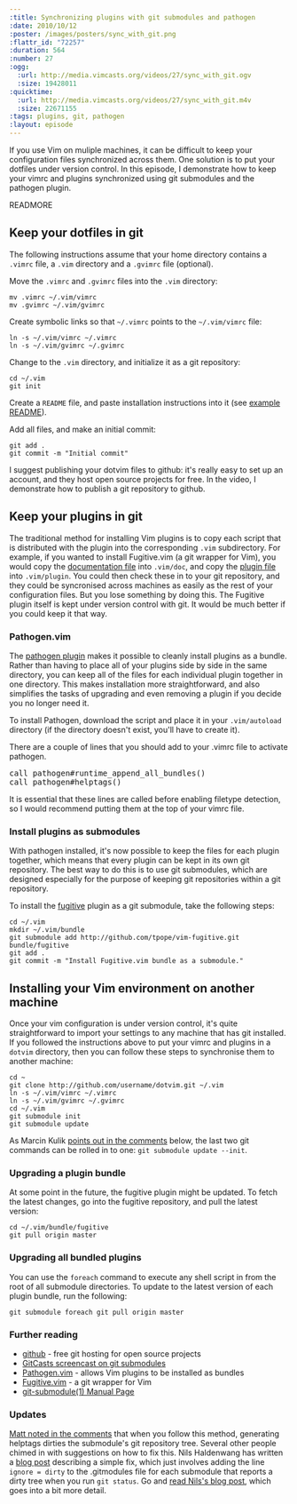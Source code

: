 ```yaml
--- 
:title: Synchronizing plugins with git submodules and pathogen
:date: 2010/10/12
:poster: /images/posters/sync_with_git.png
:flattr_id: "72257"
:duration: 564
:number: 27
:ogg: 
  :url: http://media.vimcasts.org/videos/27/sync_with_git.ogv
  :size: 19428011
:quicktime: 
  :url: http://media.vimcasts.org/videos/27/sync_with_git.m4v
  :size: 22671155
:tags: plugins, git, pathogen
:layout: episode
---
```


If you use Vim on muliple machines, it can be difficult to keep your configuration files synchronized across them. One solution is to put your dotfiles under version control. In this episode, I demonstrate how to keep your vimrc and plugins synchronized using git submodules and the pathogen plugin.



READMORE


## Keep your dotfiles in git

The following instructions assume that your home directory contains a `.vimrc` file, a `.vim` directory and a `.gvimrc` file (optional).

Move the `.vimrc` and `.gvimrc` files into the `.vim` directory:

    mv .vimrc ~/.vim/vimrc
    mv .gvimrc ~/.vim/gvimrc

Create symbolic links so that `~/.vimrc` points to the `~/.vim/vimrc` file:

    ln -s ~/.vim/vimrc ~/.vimrc
    ln -s ~/.vim/gvimrc ~/.gvimrc

Change to the `.vim` directory, and initialize it as a git repository:

    cd ~/.vim
    git init

Create a `README` file, and paste installation instructions into it (see [example README][readme]).

Add all files, and make an initial commit:

    git add .
    git commit -m "Initial commit"

I suggest publishing your dotvim files to github: it's really easy to set up an account, and they host open source projects for free. In the video, I demonstrate how to publish a git repository to github.

## Keep your plugins in git

The traditional method for installing Vim plugins is to copy each script that is distributed with the plugin into the corresponding `.vim` subdirectory. For example, if you wanted to install Fugitive.vim (a git wrapper for Vim), you would copy the [documentation file][f_doc] into `.vim/doc`, and copy the [plugin file][f_plug] into `.vim/plugin`. You could then check these in to your git repository, and they could be syncronised across machines as easily as the rest of your configuration files. But you lose something by doing this. The Fugitive plugin itself is kept under version control with git. It would be much better if you could keep it that way.

### Pathogen.vim

The [pathogen plugin][pathogen] makes it possible to cleanly install plugins as a bundle. Rather than having to place all of your plugins side by side in the same directory, you can keep all of the files for each individual plugin together in one directory. This makes installation more straightforward, and also simplifies the tasks of upgrading and even removing a plugin if you decide you no longer need it.

To install Pathogen, download the script and place it in your `.vim/autoload` directory (if the directory doesn't exist, you'll have to create it).

There are a couple of lines that you should add to your .vimrc file to activate pathogen.

<pre class="brush: vimscript">
call pathogen#runtime_append_all_bundles()
call pathogen#helptags()
</pre>

It is essential that these lines are called before enabling filetype detection, so I would recommend putting them at the top of your vimrc file. 

### Install plugins as submodules

With pathogen installed, it's now possible to keep the files for each plugin together, which means that every plugin can be kept in its own git repository. The best way to do this is to use git submodules, which are designed especially for the purpose of keeping git repositories within a git repository.

To install the [fugitive][fugitive] plugin as a git submodule, take the following steps:

    cd ~/.vim
    mkdir ~/.vim/bundle
    git submodule add http://github.com/tpope/vim-fugitive.git bundle/fugitive
    git add .
    git commit -m "Install Fugitive.vim bundle as a submodule."

## Installing your Vim environment on another machine

Once your vim configuration is under version control, it's quite straightforward to import your settings to any machine that has git installed. If you followed the instructions above to put your vimrc and plugins in a `dotvim` directory, then you can follow these steps to synchronise them to another machine:

    cd ~
    git clone http://github.com/username/dotvim.git ~/.vim
    ln -s ~/.vim/vimrc ~/.vimrc
    ln -s ~/.vim/gvimrc ~/.gvimrc
    cd ~/.vim
    git submodule init
    git submodule update

As Marcin Kulik [points out in the comments][fold] below, the last two git commands can be rolled in to one: `git submodule update --init`.

### Upgrading a plugin bundle

At some point in the future, the fugitive plugin might be updated. To fetch the latest changes, go into the fugitive repository, and pull the latest version:

    cd ~/.vim/bundle/fugitive
    git pull origin master

### Upgrading all bundled plugins

You can use the `foreach` command to execute any shell script in from the root of all submodule directories. To update to the latest version of each plugin bundle, run the following:

    git submodule foreach git pull origin master

### Further reading

* [github][github] - free git hosting for open source projects
* [GitCasts screencast on git submodules][gitcast]
* [Pathogen.vim][pathogen] - allows Vim plugins to be installed as bundles
* [Fugitive.vim][fugitive] - a git wrapper for Vim
* [git-submodule(1) Manual Page][submodules]

### Updates

[Matt noted in the comments][comment] that when you follow this method, generating helptags dirties the submodule's git repository tree. Several other people chimed in with suggestions on how to fix this. Nils Haldenwang has written a [blog post][nils] describing a simple fix, which just involves adding the line `ignore = dirty` to the .gitmodules file for each submodule that reports a dirty tree when you run `git status`. Go and [read Nils's blog post][nils], which goes into a bit more detail.

[gitcast]:  http://blip.tv/file/4218925
[fugitive]: http://github.com/tpope/vim-fugitive
[pathogen]: http://www.vim.org/scripts/script.php?script_id=2332
[readme]: http://github.com/nelstrom/dotvim/raw/master/README
[f_doc]: http://github.com/tpope/vim-fugitive/blob/master/doc/fugitive.txt
[f_plug]: http://github.com/tpope/vim-fugitive/blob/master/plugin/fugitive.vim
[github]: http://github.com/
[fold]: http://disq.us/ot9va
[comment]: http://vimcasts.org/episodes/synchronizing-plugins-with-git-submodules-and-pathogen/#comment-86512237
[nils]: http://www.nils-haldenwang.de/frameworks-and-tools/git/how-to-ignore-changes-in-git-submodules
[submodules]: http://www.kernel.org/pub/software/scm/git/docs/v1.7.5.4/git-submodule.html
